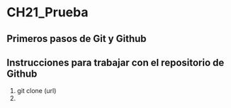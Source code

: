 # CH21_Prueba
Primeros pasos de Git y Github
---

## Instrucciones para trabajar con el repositorio de Github

1. git clone (url)
2.

